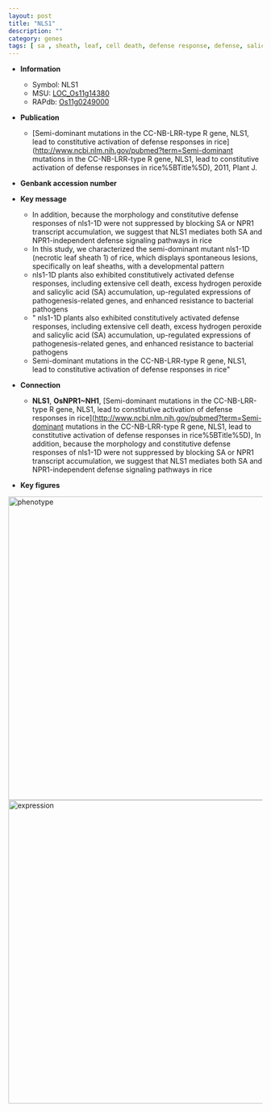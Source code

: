 ```yaml
---
layout: post
title: "NLS1"
description: ""
category: genes
tags: [ sa , sheath, leaf, cell death, defense response, defense, salicylic acid]
---
```


* **Information**  
    + Symbol: NLS1  
    + MSU: [LOC_Os11g14380](http://rice.plantbiology.msu.edu/cgi-bin/ORF_infopage.cgi?orf=LOC_Os11g14380)  
    + RAPdb: [Os11g0249000](http://rapdb.dna.affrc.go.jp/viewer/gbrowse_details/irgsp1?name=Os11g0249000)  

* **Publication**  
    + [Semi-dominant mutations in the CC-NB-LRR-type R gene, NLS1, lead to constitutive activation of defense responses in rice](http://www.ncbi.nlm.nih.gov/pubmed?term=Semi-dominant mutations in the CC-NB-LRR-type R gene, NLS1, lead to constitutive activation of defense responses in rice%5BTitle%5D), 2011, Plant J.

* **Genbank accession number**  

* **Key message**  
    + In addition, because the morphology and constitutive defense responses of nls1-1D were not suppressed by blocking SA or NPR1 transcript accumulation, we suggest that NLS1 mediates both SA and NPR1-independent defense signaling pathways in rice
    + In this study, we characterized the semi-dominant mutant nls1-1D (necrotic leaf sheath 1) of rice, which displays spontaneous lesions, specifically on leaf sheaths, with a developmental pattern
    + nls1-1D plants also exhibited constitutively activated defense responses, including extensive cell death, excess hydrogen peroxide and salicylic acid (SA) accumulation, up-regulated expressions of pathogenesis-related genes, and enhanced resistance to bacterial pathogens
    + " nls1-1D plants also exhibited constitutively activated defense responses, including extensive cell death, excess hydrogen peroxide and salicylic acid (SA) accumulation, up-regulated expressions of pathogenesis-related genes, and enhanced resistance to bacterial pathogens
    + Semi-dominant mutations in the CC-NB-LRR-type R gene, NLS1, lead to constitutive activation of defense responses in rice"

* **Connection**  
    + __NLS1__, __OsNPR1~NH1__, [Semi-dominant mutations in the CC-NB-LRR-type R gene, NLS1, lead to constitutive activation of defense responses in rice](http://www.ncbi.nlm.nih.gov/pubmed?term=Semi-dominant mutations in the CC-NB-LRR-type R gene, NLS1, lead to constitutive activation of defense responses in rice%5BTitle%5D),  In addition, because the morphology and constitutive defense responses of nls1-1D were not suppressed by blocking SA or NPR1 transcript accumulation, we suggest that NLS1 mediates both SA and NPR1-independent defense signaling pathways in rice

* **Key figures**  
<img src="http://ricencode.github.io/images/NLS1.pheno.png" alt="phenotype"  style="width: 600px;"/>

<img src="http://ricencode.github.io/images/NLS1.exp.png" alt="expression"  style="width: 600px;"/>


